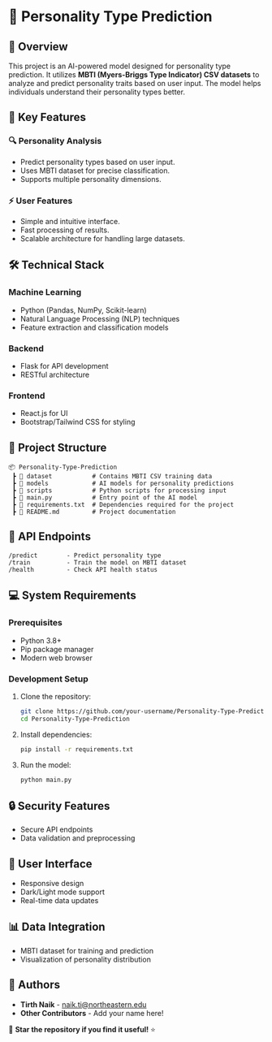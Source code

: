# 🚀 **Personality Type Prediction**

## 📌 **Overview**
This project is an AI-powered model designed for personality type prediction. It utilizes **MBTI (Myers-Briggs Type Indicator) CSV datasets** to analyze and predict personality traits based on user input. The model helps individuals understand their personality types better.

## 🔧 **Key Features**
### 🔍 **Personality Analysis**
- Predict personality types based on user input.
- Uses MBTI dataset for precise classification.
- Supports multiple personality dimensions.

### ⚡ **User Features**
- Simple and intuitive interface.
- Fast processing of results.
- Scalable architecture for handling large datasets.

## 🛠️ **Technical Stack**
### **Machine Learning**
- Python (Pandas, NumPy, Scikit-learn)
- Natural Language Processing (NLP) techniques
- Feature extraction and classification models

### **Backend**
- Flask for API development
- RESTful architecture

### **Frontend**
- React.js for UI
- Bootstrap/Tailwind CSS for styling

## 📂 **Project Structure**
```
📦 Personality-Type-Prediction
 ┣ 📁 dataset           # Contains MBTI CSV training data
 ┣ 📁 models            # AI models for personality predictions
 ┣ 📁 scripts           # Python scripts for processing input
 ┣ 📄 main.py           # Entry point of the AI model
 ┣ 📄 requirements.txt  # Dependencies required for the project
 ┣ 📄 README.md         # Project documentation
```

## 📱 **API Endpoints**
```
/predict        - Predict personality type
/train          - Train the model on MBTI dataset
/health         - Check API health status
```

## 💻 **System Requirements**
### Prerequisites
- Python 3.8+
- Pip package manager
- Modern web browser

### Development Setup
1. Clone the repository:
   ```bash
   git clone https://github.com/your-username/Personality-Type-Prediction.git
   cd Personality-Type-Prediction
   ```
2. Install dependencies:
   ```bash
   pip install -r requirements.txt
   ```
3. Run the model:
   ```bash
   python main.py
   ```

## 🔒 **Security Features**
- Secure API endpoints
- Data validation and preprocessing

## 🎨 **User Interface**
- Responsive design
- Dark/Light mode support
- Real-time data updates

## 📊 **Data Integration**
- MBTI dataset for training and prediction
- Visualization of personality distribution

## 👥 **Authors**
- **Tirth Naik** - naik.ti@northeastern.edu
- **Other Contributors** - Add your name here!

🌟 **Star the repository if you find it useful!** ⭐

